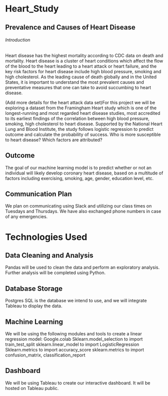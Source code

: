 # Heart_Study

## Prevalence and Causes of Heart Disease

###### Introduction
Heart disease has the highest mortality according to CDC data on death and mortality. Heart disease is a cluster of heart conditions which affect the flow of the blood to the heart leading to a heart attack or heart failure, and the key risk factors for heart disease include high blood pressure, smoking and high cholesterol. As the leading cause of death globally and in the United States, it is important to understand the most prevalent causes and preventative measures that one can take to avoid succumbing to heart disease.

(Add more details for the heart attack data set)For this project we will be exploring a dataset from the Framingham Heart study which is one of the longest-running and most regarded heart disease studies, most accredited to its earliest findings of the correlation between high blood pressure, smoking, high cholesterol to heart disease. Supported by the National Heart Lung and Blood Institute, the study follows logistic regression to predict outcome and calculate the probability of success. Who is more susceptible to heart disease? Which factors are attributed? 

## Outcome
The goal of our machine learning model is to predict whether or not an individual will likely develop coronary heart disease, based on a multitude of factors including exercising, smoking, age, gender, education level, etc.

## Communication Plan
We plan on communicating using Slack and utilizing our class times on Tuesdays and Thursdays. We have also exchanged phone numbers in case of any emergencies.

# Technologies Used
## Data Cleaning and Analysis
Pandas will be used to clean the data and perform an exploratory analysis. Further analysis will be completed using Python.

## Database Storage
Postgres SQL is the database we intend to use, and we will integrate Tableau to display the data.

## Machine Learning
We will be using the following modules and tools to create a linear regression model:
Google.colab
Sklearn.model_selection to import train_test_split 
sklearn.linear_model to import LogisticRegression
Sklearn.metrics to import accuracy_score
sklearn.metrics to import confusion_matrix, classification_report

## Dashboard
We will be using Tableau to create our interactive dashboard. It will be hosted on Tableau public.
